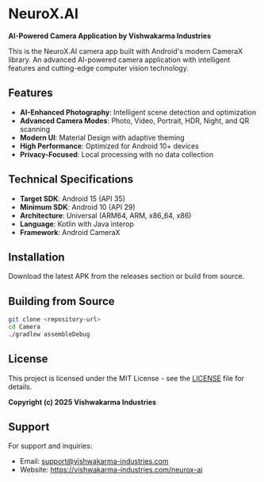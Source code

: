 # NeuroX.AI

**AI-Powered Camera Application by Vishwakarma Industries**

This is the NeuroX.AI camera app built with Android's modern CameraX library. An advanced AI-powered camera application with intelligent features and cutting-edge computer vision technology.

## Features

- **AI-Enhanced Photography**: Intelligent scene detection and optimization
- **Advanced Camera Modes**: Photo, Video, Portrait, HDR, Night, and QR scanning
- **Modern UI**: Material Design with adaptive theming
- **High Performance**: Optimized for Android 10+ devices
- **Privacy-Focused**: Local processing with no data collection

## Technical Specifications

- **Target SDK**: Android 15 (API 35)
- **Minimum SDK**: Android 10 (API 29)
- **Architecture**: Universal (ARM64, ARM, x86_64, x86)
- **Language**: Kotlin with Java interop
- **Framework**: Android CameraX

## Installation

Download the latest APK from the releases section or build from source.

## Building from Source

```bash
git clone <repository-url>
cd Camera
./gradlew assembleDebug
```

## License

This project is licensed under the MIT License - see the [LICENSE](LICENSE) file for details.

**Copyright (c) 2025 Vishwakarma Industries**

## Support

For support and inquiries:
- Email: support@vishwakarma-industries.com
- Website: https://vishwakarma-industries.com/neurox-ai
